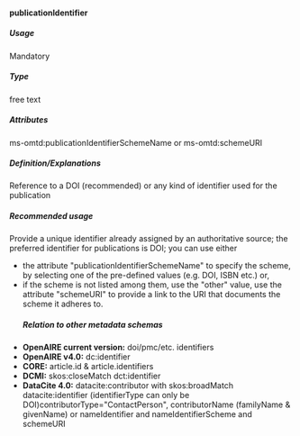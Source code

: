 #### publicationIdentifier

##### Usage

Mandatory

##### Type

free text

##### Attributes

ms-omtd:publicationIdentifierSchemeName or ms-omtd:schemeURI

##### Definition/Explanations

Reference to a DOI \(recommended\) or any kind of identifier used for the publication

##### Recommended usage

Provide a unique identifier already assigned by an authoritative source; the preferred identifier for publications is DOI; you can use either

* the attribute "publicationIdentifierSchemeName" to specify the scheme, by selecting one of the pre-defined values \(e.g. DOI, ISBN etc.\) or,
* if the scheme is not listed among them, use the "other" value, use the attribute "schemeURI" to provide a link to the URI that documents the scheme it adheres to.
  ##### Relation to other metadata schemas
* **OpenAIRE current version:** doi/pmc/etc. identifiers
* **OpenAIRE v4.0:** dc:identifier
* **CORE:** article.id & article.identifiers
* **DCMI:** skos:closeMatch dct:identifier
* **DataCite 4.0:** datacite:contributor with skos:broadMatch datacite:identifier \(identifierType can only be DOI\)contributorType="ContactPerson", contributorName \(familyName & givenName\) or nameIdentifier and nameIdentifierScheme and schemeURI



